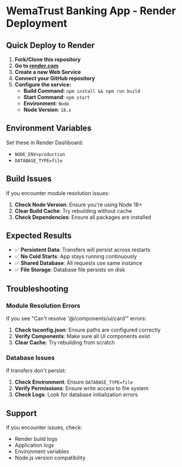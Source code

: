 # WemaTrust Banking App - Render Deployment

## Quick Deploy to Render

1. **Fork/Clone this repository**
2. **Go to [render.com](https://render.com)**
3. **Create a new Web Service**
4. **Connect your GitHub repository**
5. **Configure the service:**
   - **Build Command**: `npm install && npm run build`
   - **Start Command**: `npm start`
   - **Environment**: `Node`
   - **Node Version**: `18.x`

## Environment Variables

Set these in Render Dashboard:
- `NODE_ENV=production`
- `DATABASE_TYPE=file`

## Build Issues

If you encounter module resolution issues:

1. **Check Node Version**: Ensure you're using Node 18+
2. **Clear Build Cache**: Try rebuilding without cache
3. **Check Dependencies**: Ensure all packages are installed

## Expected Results

- ✅ **Persistent Data**: Transfers will persist across restarts
- ✅ **No Cold Starts**: App stays running continuously  
- ✅ **Shared Database**: All requests use same instance
- ✅ **File Storage**: Database file persists on disk

## Troubleshooting

### Module Resolution Errors
If you see "Can't resolve '@/components/ui/card'" errors:

1. **Check tsconfig.json**: Ensure paths are configured correctly
2. **Verify Components**: Make sure all UI components exist
3. **Clear Cache**: Try rebuilding from scratch

### Database Issues
If transfers don't persist:

1. **Check Environment**: Ensure `DATABASE_TYPE=file`
2. **Verify Permissions**: Ensure write access to file system
3. **Check Logs**: Look for database initialization errors

## Support

If you encounter issues, check:
- Render build logs
- Application logs
- Environment variables
- Node.js version compatibility
